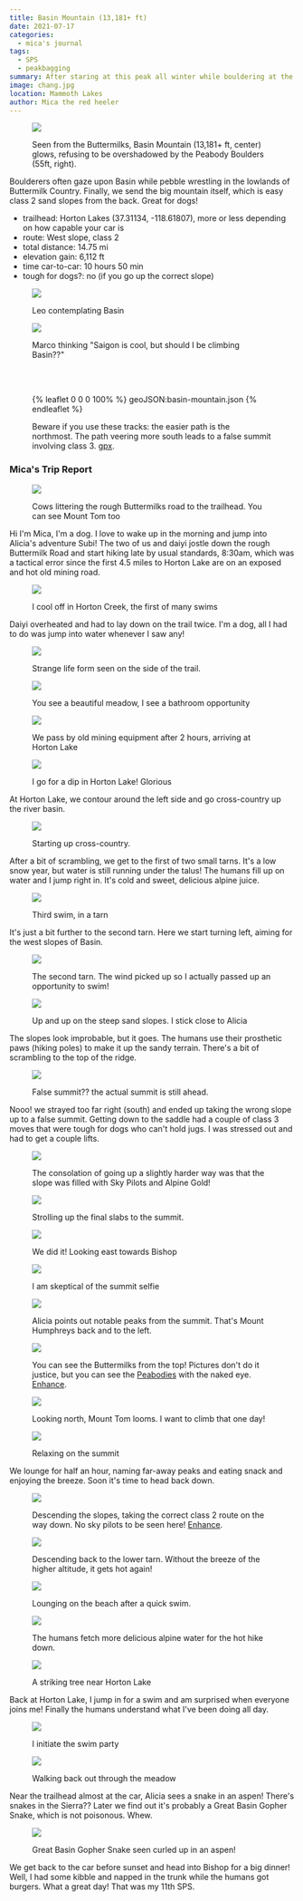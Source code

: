 ```yaml
---
title: Basin Mountain (13,181+ ft)
date: 2021-07-17
categories:
  - mica's journal
tags:
  - SPS
  - peakbagging
summary: After staring at this peak all winter while bouldering at the Buttermilks, we reverse the roles and get a view of the Peabodies from 6000ft above
image: chang.jpg
location: Mammoth Lakes
author: Mica the red heeler
---
```


<figure>

![](buttermilks.jpg)

<figcaption>
Seen from the Buttermilks, Basin Mountain (13,181+ ft, center) glows, refusing to be overshadowed by the Peabody Boulders (55ft, right).
</figcaption>
</figure>

Boulderers often gaze upon Basin while pebble wrestling in the lowlands of Buttermilk Country. Finally, we send the big mountain itself, which is easy class 2 sand slopes from the back. Great for dogs!

- trailhead: Horton Lakes (37.31134, -118.61807), more or less depending on how capable your car is
- route: West slope, class 2
- total distance: 14.75 mi
- elevation gain: 6,112 ft
- time car-to-car: 10 hours 50 min
- tough for dogs?: no (if you go up the correct slope)

<div class="photos">
<figure>

![](leo.jpg)

<figcaption>
Leo contemplating Basin
</figcaption>
</figure>

<figure>

![](marco.jpg)

<figcaption>
Marco thinking "Saigon is cool, but should I be climbing Basin??"
</figcaption>
</figure>
</div>
<br/><br/>

<figure>

{% leaflet 0 0 0 100% %}
geoJSON:basin-mountain.json
{% endleaflet %}

<figcaption>

Beware if you use these tracks: the easier path is the northmost. The path veering more south leads to a false summit involving class 3. [gpx](basin-mountain-mica.gpx).

</figcaption>
</figure>

### Mica's Trip Report

<figure>

![](cows.jpg)

<figcaption>
Cows littering the rough Buttermilks road to the trailhead. You can see Mount Tom too
</figcaption>
</figure>

Hi I'm Mica, I'm a dog. I love to wake up in the morning and jump into Alicia's adventure Subi! The two of us and daiyi jostle down the rough Buttermilk Road and start hiking late by usual standards, 8:30am, which was a tactical error since the first 4.5 miles to Horton Lake are on an exposed and hot old mining road.

<figure>

![](swim-0.jpg)

<figcaption>
I cool off in Horton Creek, the first of many swims
</figcaption>
</figure>

Daiyi overheated and had to lay down on the trail twice. I'm a dog, all I had to do was jump into water whenever I saw any!

<figure>

![](pods.jpg)

<figcaption>
Strange life form seen on the side of the trail.
</figcaption>
</figure>

<figure>

![](meadow.jpg)

<figcaption>
You see a beautiful meadow, I see a bathroom opportunity
</figcaption>
</figure>

<figure>

![](horton-mining.jpg)

<figcaption>
We pass by old mining equipment after 2 hours, arriving at Horton Lake
</figcaption>
</figure>

<figure>

![](swim-1-horton.jpg)

<figcaption>
I go for a dip in Horton Lake! Glorious
</figcaption>
</figure>

At Horton Lake, we contour around the left side and go cross-country up the river basin.

<figure>

![](up-horton-creek-basin.jpg)

<figcaption>
Starting up cross-country.
</figcaption>
</figure>

After a bit of scrambling, we get to the first of two small tarns. It's a low snow year, but water is still running under the talus! The humans fill up on water and I jump right in. It's cold and sweet, delicious alpine juice.

<figure>

![](swim-2-tarn.jpg)

<figcaption>
Third swim, in a tarn
</figcaption>
</figure>

It's just a bit further to the second tarn. Here we start turning left, aiming for the west slopes of Basin.

<figure>

![](upper-tarn.jpg)

<figcaption>
The second tarn. The wind picked up so I actually passed up an opportunity to swim!
</figcaption>
</figure>

<div class=" photo-small">
<figure>

![](ascending-slopes.jpg)

<figcaption>
Up and up on the steep sand slopes. I stick close to Alicia
</figcaption>
</figure>
</div>

The slopes look improbable, but it goes. The humans use their prosthetic paws (hiking poles) to make it up the sandy terrain. There's a bit of scrambling to the top of the ridge.

<figure>

![](false-summit.jpg)

<figcaption>
False summit?? the actual summit is still ahead.
</figcaption>
</figure>

Nooo! we strayed too far right (south) and ended up taking the wrong slope up to a false summit. Getting down to the saddle had a couple of class 3 moves that were tough for dogs who can't hold jugs. I was stressed out and had to get a couple lifts.

<figure>

![](sky-pilots.jpg)

<figcaption>
The consolation of going up a slightly harder way was that the slope was filled with Sky Pilots and Alpine Gold!
</figcaption>
</figure>

<figure>

![](final-slabs.jpg)

<figcaption>
Strolling up the final slabs to the summit.
</figcaption>
</figure>

<figure>

![](mica-summit.jpg)

<figcaption>
We did it! Looking east towards Bishop
</figcaption>
</figure>

<figure>

![](summit-selfie.jpg)

<figcaption>
I am skeptical of the summit selfie
</figcaption>
</figure>

<figure>

![](chang.jpg)

<figcaption>
Alicia points out notable peaks from the summit. That's Mount Humphreys back and to the left.
</figcaption>
</figure>

<figure>

![](buttermilks-from-summit.jpg)

<figcaption>

You can see the Buttermilks from the top! Pictures don't do it justice, but you can see the [Peabodies](https://www.mountainproject.com/area/105876414/peabody-boulders) with the naked eye. [Enhance](buttermilks-from-summit.jpg).

</figcaption>
</figure>

<figure>

![](tom.jpg)

<figcaption>
Looking north, Mount Tom looms. I want to climb that one day!
</figcaption>
</figure>

<figure>

![](slep.jpg)

<figcaption>
Relaxing on the summit
</figcaption>
</figure>

We lounge for half an hour, naming far-away peaks and eating snack and enjoying the breeze. Soon it's time to head back down.

<figure>

![](descending-slopes.jpg)

<figcaption>

Descending the slopes, taking the correct class 2 route on the way down. No sky pilots to be seen here! [Enhance](descending-slopes.jpg).

</figcaption>
</figure>

<figure>

![](descending-to-lower-tarn.jpg)

<figcaption>
Descending back to the lower tarn. Without the breeze of the higher altitude, it gets hot again!
</figcaption>
</figure>

<figure>

![](dingo-tarn-rest.jpg)

<figcaption>
Lounging on the beach after a quick swim.
</figcaption>
</figure>

<figure>

![](magic-water.jpg)

<figcaption>
The humans fetch more delicious alpine water for the hot hike down.
</figcaption>
</figure>

<figure>

![](trees.jpg)

<figcaption>
A striking tree near Horton Lake
</figcaption>
</figure>

Back at Horton Lake, I jump in for a swim and am surprised when everyone joins me! Finally the humans understand what I've been doing all day.

<figure>

![](swim-3-horton.jpg)

<figcaption>
I initiate the swim party
</figcaption>
</figure>

<figure>

![](descending-meadow.jpg)

<figcaption>
Walking back out through the meadow
</figcaption>
</figure>

Near the trailhead almost at the car, Alicia sees a snake in an aspen! There's snakes in the Sierra?? Later we find out it's probably a Great Basin Gopher Snake, which is not poisonous. Whew.

<figure>

![](tree-snake.jpg)

<figcaption>
Great Basin Gopher Snake seen curled up in an aspen!
</figcaption>
</figure>

We get back to the car before sunset and head into Bishop for a big dinner! Well, I had some kibble and napped in the trunk while the humans got burgers. What a great day! That was my 11th SPS.
